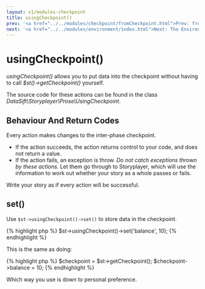 ```yaml
---
layout: v1/modules-checkpoint
title: usingCheckpoint()
prev: '<a href="../../modules/checkpoint/fromCheckpoint.html">Prev: fromCheckpoint()</a>'
next: '<a href="../../modules/environment/index.html">Next: The Environment Module</a>'
---
```


# usingCheckpoint()

_usingCheckpoint()_ allows you to put data into the checkpoint without having to call _$st()->getCheckpoint()_ yourself.

The source code for these actions can be found in the class _DataSift\Storyplayer\Prose\UsingCheckpoint_.

## Behaviour And Return Codes

Every action makes changes to the inter-phase checkpoint.

* If the action succeeds, the action returns control to your code, and does not return a value.
* If the action fails, an exception is throw. _Do not catch exceptions thrown by these actions._ Let them go through to Storyplayer, which will use the information to work out whether your story as a whole passes or fails.

Write your story as if every action will be successful.

## set()

Use `$st->usingCheckpoint()->set()` to store data in the checkpoint.

{% highlight php %}
$st->usingCheckpoint()->set('balance', 10);
{% endhighlight %}

This is the same as doing:

{% highlight php %}
$checkpoint = $st->getCheckpoint();
$checkpoint->balance = 10;
{% endhighlight %}

Which way you use is down to personal preference.